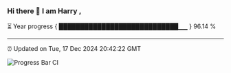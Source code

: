 ### Hi there 👋 I am Harry , 

⏳ Year progress { ████████████████████████████▁▁ } 96.14 %

---

⏰ Updated on Tue, 17 Dec 2024 20:42:22 GMT

![Progress Bar CI](https://github.com/duykhang68/duykhang68/workflows/Progress%20Bar%20CI/badge.svg)
